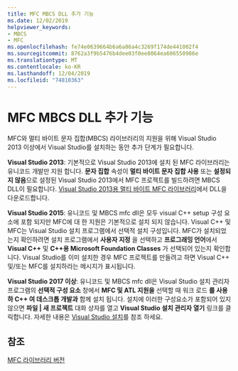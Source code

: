 ```yaml
---
title: MFC MBCS DLL 추가 기능
ms.date: 12/02/2019
helpviewer_keywords:
- MBCS
- MFC
ms.openlocfilehash: fe74e0639664b6a6a86a4c3269f174de441002f4
ms.sourcegitcommit: 8762a3f9b5476b4dee03f0ee8064ea606550986e
ms.translationtype: MT
ms.contentlocale: ko-KR
ms.lasthandoff: 12/04/2019
ms.locfileid: "74810363"
---
```

# <a name="mfc-mbcs-dll-add-on"></a>MFC MBCS DLL 추가 기능

MFC와 멀티 바이트 문자 집합(MBCS) 라이브러리의 지원을 위해 Visual Studio 2013 이상에서 Visual Studio를 설치하는 동안 추가 단계가 필요합니다.

**Visual Studio 2013**: 기본적으로 Visual Studio 2013에 설치 된 MFC 라이브러리는 유니코드 개발만 지원 합니다. **문자 집합** 속성이 **멀티 바이트 문자 집합 사용** 또는 **설정되지 않음**으로 설정된 Visual Studio 2013에서 MFC 프로젝트를 빌드하려면 MBCS DLL이 필요합니다. [Visual Studio 2013용 멀티 바이트 MFC 라이브러리](https://www.microsoft.com/download/details.aspx?id=40770)에서 DLL을 다운로드합니다.

**Visual Studio 2015**: 유니코드 및 MBCS mfc dll은 모두 visual C++ setup 구성 요소에 포함 되지만 MFC에 대 한 지원은 기본적으로 설치 되지 않습니다. Visual C++ 및 MFC는 Visual Studio 설치 프로그램에서 선택적 설치 구성입니다. MFC가 설치되었는지 확인하려면 설치 프로그램에서 **사용자 지정** 을 선택하고 **프로그래밍 언어**에서 **Visual C++** 및 **C++용 Microsoft Foundation Classes** 가 선택되어 있는지 확인합니다. Visual Studio를 이미 설치한 경우 MFC 프로젝트를 만들려고 하면 Visual C++ 및/또는 MFC를 설치하라는 메시지가 표시됩니다.

**Visual Studio 2017 이상**: 유니코드 및 MBCS mfc dll은 Visual Studio 설치 관리자 프로그램의 **선택적 구성 요소** 창에서 **MFC 및 ATL 지원을** 선택할 때 워크 로드 **를 사용 하 C++ 여 데스크톱 개발과** 함께 설치 됩니다. 설치에  이러한 구성요소가 포함되어 있지 않으면 **파일 | 새 프로젝트** 대화 상자를 열고 **Visual Studio 설치 관리자 열기** 링크를 클릭합니다. 자세한 내용은 [Visual Studio 설치](/visualstudio/install/install-visual-studio)를 참조 하세요.

## <a name="see-also"></a>참조

[MFC 라이브러리 버전](../mfc/mfc-library-versions.md)

